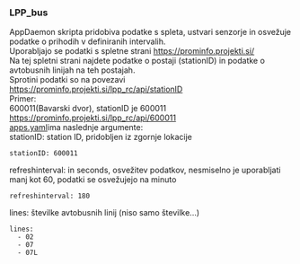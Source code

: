 ### LPP_bus

AppDaemon skripta pridobiva podatke s spleta, ustvari senzorje in osvežuje podatke o prihodih 
v definiranih intervalih.\
Uporabljajo se podatki s spletne strani https://prominfo.projekti.si/ \
Na tej spletni strani najdete podatke o postaji (stationID) in podatke o avtobusnih linijah na teh postajah.\
Sprotini podatki so na povezavi https://prominfo.projekti.si/lpp_rc/api/stationID \
Primer: \
600011(Bavarski dvor), stationID je 600011\
https://prominfo.projekti.si/lpp_rc/api/600011 \
[apps.yaml](LPP_bus/apps.yaml)ima naslednje argumente: \
stationID: station ID, pridobljen iz zgornje lokacije
```
stationID: 600011
```
refreshinterval: in seconds, osvežitev podatkov, nesmiselno je uporabljati manj kot 60, podatki se osvežujejo na minuto
```
refreshinterval: 180 
```
lines:  številke avtobusnih linij (niso samo številke...) 
```
lines:
  - 02
  - 07
  - 07L
```
